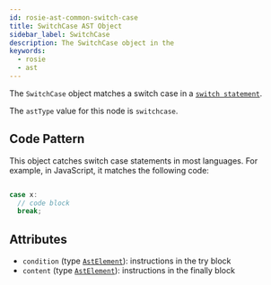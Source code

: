 ```yaml
---
id: rosie-ast-common-switch-case
title: SwitchCase AST Object
sidebar_label: SwitchCase
description: The SwitchCase object in the
keywords:
  - rosie
  - ast
---
```


The `SwitchCase` object matches a switch case in a [`switch statement`](/docs/rosie/ast/common/rosie-ast-common-switch).

The `astType` value for this node is `switchcase`.

## Code Pattern

This object catches switch case statements in most languages. For example, in JavaScript, it matches the following code:

```jsx

case x:
  // code block
  break;

```

## Attributes

- `condition` (type [`AstElement`](/docs/rosie/ast/common/rosie-ast-common-astelement)): instructions in the try block
- `content` (type [`AstElement`](/docs/rosie/ast/common/rosie-ast-common-astelement)): instructions in the finally block
